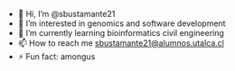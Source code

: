 - 👋 Hi, I’m @sbustamante21
- 👀 I’m interested in genomics and software development
- 🌱 I’m currently learning bioinformatics civil engineering
- 📫 How to reach me sbustamante21@alumnos.utalca.cl
- ⚡ Fun fact: amongus

<!---
sbustamante21/sbustamante21 is a ✨ special ✨ repository because its `README.md` (this file) appears on your GitHub profile.
You can click the Preview link to take a look at your changes.
--->
